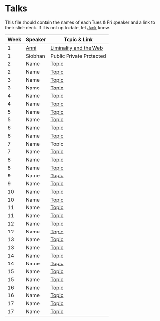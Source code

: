 # Talks

This file should contain the names of each Tues & Fri speaker and a link to their slide deck. If it is not up to date, let [Jack](mailto:jack@foundersandcoders.com) know.

| Week | Speaker               |  Topic & Link                                                                              |
| ---- | --------------------- |  ----------------------------------------------------------------------------------------- |
| 1    | [Anni](https://twitter.com/intersticia?lang=en)  | [Liminality and the Web](https://www.dropbox.com/s/3mmoj469fa8fuxw/FAC20July2020.pdf?dl=0) |
| 1    | [Siobhan](https://twitter.com/sohbaker) | [Public Private Protected](https://drive.google.com/file/d/1OHpxW5sqDvehNiOrtGtW2F7hOY8kJLzP/view) |
| 2    | Name        | [Topic](#) |
| 2    | Name        | [Topic](#) |
| 3    | Name        | [Topic](#) |
| 3    | Name        | [Topic](#) |
| 4    | Name        | [Topic](#) |
| 4    | Name        | [Topic](#) |
| 5    | Name        | [Topic](#) |
| 5    | Name        | [Topic](#) |
| 6    | Name        | [Topic](#) |
| 6    | Name        | [Topic](#) |
| 7    | Name        | [Topic](#) |
| 7    | Name        | [Topic](#) |
| 8    | Name        | [Topic](#) |
| 8    | Name        | [Topic](#) |
| 9    | Name        | [Topic](#) |
| 9    | Name        | [Topic](#) |
| 10   | Name        | [Topic](#) |
| 10   | Name        | [Topic](#) |
| 11   | Name        | [Topic](#) |
| 11   | Name        | [Topic](#) |
| 12   | Name        | [Topic](#) |
| 12   | Name        | [Topic](#) |
| 13   | Name        | [Topic](#) |
| 13   | Name        | [Topic](#) |
| 14   | Name        | [Topic](#) |
| 14   | Name        | [Topic](#) |
| 15   | Name        | [Topic](#) |
| 15   | Name        | [Topic](#) |
| 16   | Name        | [Topic](#) |
| 16   | Name        | [Topic](#) |
| 17   | Name        | [Topic](#) |
| 17   | Name        | [Topic](#) |
